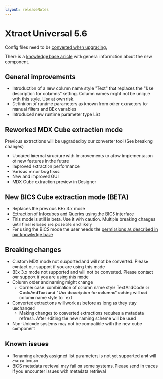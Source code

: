```yaml
---
layout: releaseNotes
---
```


# Xtract Universal 5.6

Config files need to be [converted when upgrading.](https://help.theobald-software.com/en/xtract-universal/introduction/installation-and-update#upgrading-major-releases---configconverter)

There is a [knowledge base article](https://kb.theobald-software.com/cubes/bwcube-component) with general information about the new component.

## General improvements
- Introduction of a new column name style "Text" that replaces the "Use description for columns" setting. Column names might not be unique with this style. Use at own risk.
- Definition of runtime parameters as known from other extractors for manual filters and BEx variables
- Introduced new runtime parameter type List

## Reworked MDX Cube extraction mode
Previous extractions will be upgraded by our converter tool (See breaking changes)
		
- Updated internal structure with improvements to allow implementation of new features in the future
- Improved extraction performance
- Various minor bug fixes
- New and improved GUI
- MDX Cube extraction preview in Designer
			
## New BICS Cube extraction mode (BETA)
- Replaces the previous BEx 3.x mode
- Extraction of Infocubes and Queries using the BICS interface
- This mode is still in beta. Use it with caution. Multiple breaking changes until final release are possible and likely
- For using the BICS mode the user needs the [permissions as described in our knowledge base](https://kb.theobald-software.com/sap/authority-objects-sap-user-rights#bw-query--bw-cube)
	
## Breaking changes
- Custom MDX mode not supported and will not be converted. Please contact our support if you are using this mode
- BEx 3.x mode not supported and will not be converted. Please contact our support if you are using this mode
- Column order and naming might change
	- Corner case: combination of column name style TextAndCode or CodeAndText and "Use description for columns" setting will set column name style to Text
- Converted extractions will work as before as long as they stay unchanged	
	- Making changes to converted extractions requires a metadata refresh. After editing the new naming scheme will be used
- Non-Unicode systems may not be compatible with the new cube component

## Known issues
- Renaming already assigned list parameters is not yet supported and will cause issues
- BICS metadata retrieval may fail on some systems. Please send in traces if you encounter issues with metadata retrieval